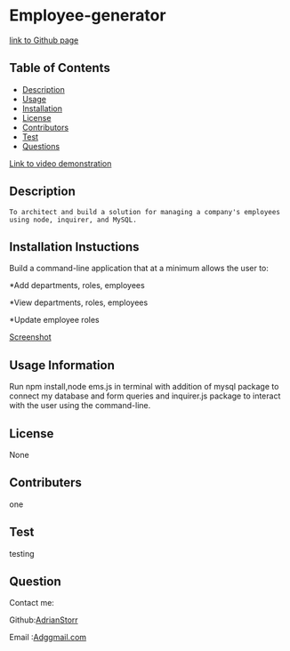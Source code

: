 # Employee-generator

[link to Github page](https://github.com/AdrianStorr/Employee-generator)

## Table of Contents
  * [Description](Description)
  * [Usage](Usage)
  * [Installation](Installation)
  * [License](License)
  * [Contributors](contributers)
  * [Test](Test)
  * [Questions](Questions)

[Link to video demonstration](https://drive.google.com/file/d/1e93bwgnMhm7jqi-4lN2EWITR14xr717C/view?usp=sharing)
  ## Description
    To architect and build a solution for managing a company's employees using node, inquirer, and MySQL. 

  ## Installation Instuctions
 Build a command-line application that at a minimum allows the user to:


  *Add departments, roles, employees


  *View departments, roles, employees


  *Update employee roles

[Screenshot](./Assets/images/ems.png)

  ## Usage Information
 Run npm install,node ems.js in terminal with addition of mysql package to connect my database and form queries and inquirer.js package to interact with the user using the command-line.

  ## License
  None

  ## Contributers
  one

  ## Test
  testing

  ## Question
  Contact me:

  Github:[AdrianStorr](https://github.com/AdrianStorr)
  
  Email :[Adggmail.com](https://github.com/AdrianStorr)
